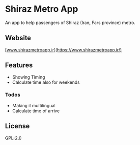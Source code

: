 # Shiraz Metro App
An app to help passengers of Shiraz (Iran, Fars province) metro.

## Website
[www.shirazmetroapp.ir](https://www.shirazmetroapp.ir/)

## Features
  - Showing Timing
  - Calculate time also for weekends

### Todos

 - Making it multilingual
 - Calculate time of arrive

License
----

GPL-2.0
